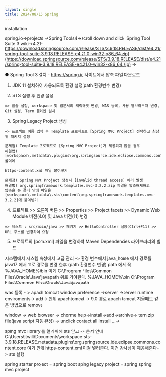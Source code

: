 ```yaml
---
layout: single
title: 2024/08/16 Spring
---
```

installation

spring.io->projects ->Spring Tools4->scroll down and click  Spring Tool Suite 3 wiki->4.21- https://download.springsource.com/release/STS/3.9.18.RELEASE/dist/e4.21/spring-tool-suite-3.9.18.RELEASE-e4.21.0-win32-x86_64.zip](https://download.springsource.com/release/STS/3.9.18.RELEASE/dist/e4.21/spring-tool-suite-3.9.18.RELEASE-e4.21.0-win32-x86_64.zip)
-> 


● Spring Tool 3 설치 - https://spring.io 사이트에서 압축 파일 다운로드 

  1. JDK 11 설치하여 사용되도록 환경 설정(path 환경변수 변경)

  2. STS 실행 후 환경 설정 

    => 글꼴 설정, workspace 및 웹문서의 캐릭터셋 변경, WAS 등록, 사용 웹브라우저 변경, Git 설정, Tern 플러인 설치

  3. Spring Legacy Project 생성

    => 프로젝트 이름 입력 후 Template 프로젝트로 [Spring MVC Project] 선택하고 최상위 패키지 설정

    문제점) Template 프로젝트로 [Spring MVC Project]가 제공되지 않을 경우
    해결법) [workspace\.metadata\.plugins\org.springsource.ide.eclipse.commons.content.core] 폴더에

    https-content.xml 파일 붙여넣기

    문제점) Spring MVC Project 생성시 [invalid thread access] 에러 발생
    해결법) org.springframework.templates.mvc-3.2.2.zip 파일을 압축해제하고
    압축을 푼 폴더 안에 파일을 [workspace\.metadata\.sts\content\org.springframework.templates.mvc-3.2.2]에 붙여넣기	

  4. 프로젝트 >> 오른쪽 버튼 >> Properties >> Project facets >> Dynamic Web Module 버전(4.0) 및 Java 버전(11) 변경

    => 테스트 : src/main/java >> 패키지 >> HelloController 실행(Ctrl+F11) >> URL 주소를 변경하여 요청

  5. 프로젝트의 [pom.xml] 파일을 변경하여 Maven Dependencies 라이브러리의 빌드

시스템에서 
시스템 속성에서 
고급 관리 -> 환경 변수에서 java_home 에서 경로를 java17 에서 11로 경로를 변경 한후
(path 환경변수 변경) path 에서 꼭 %JAVA_HOME%\bin 이게 C:\Program Files\Common Files\Oracle\Java\javapath 위로 가야한다. 
%JAVA_HOME%\bin
C:\Program Files\Common Files\Oracle\Java\javapath



was 등록 - > apach tomcat 
window preference ->server ->server runtime enviroments-> add-> 맨위 apachtomcat -> 9.0 경로 apach tomcat
지울때도 같은 방법으로 remove

window -> web browser -> chorme 
help->install->add->archive->  tern zip file(java script 자동 완성) -> unclick contact all install ...-> 

sping mvc library 를 열기위해 sts 닫고 -> 문서 안에 
C:\Users\itwill\Documents\workspace-sts-3.9.18.RELEASE\.metadata\.plugins\org.springsource.ide.eclipse.commons.content.core 여기 안에 https-content.xml 이걸 넣러준다. 이건 강사님이 제공해준다-> sts 실행 

spring starter project = spring boot
sping legacy project =  spring 
spring mvc project 